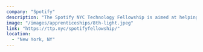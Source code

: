 ```yaml
---
company: "Spotify"
description: "The Spotify NYC Technology Fellowship is aimed at helping engineers just starting their careers in tech and provides an opportunity to work within a team and build upon current skills."
image: "/images/apprenticeships/8th-light.jpeg"
link: "https://ttp.nyc/spotifyfellowship/"
location:
  - "New York, NY"
---
```

